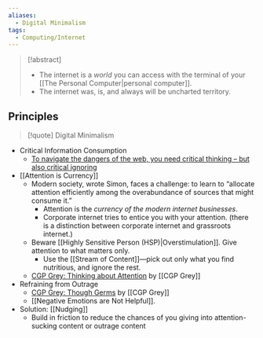 ```yaml
---
aliases:
  - Digital Minimalism
tags:
  - Computing/Internet
---
```

> [!abstract]
> - The internet is a _world_ you can access with the terminal of your [[The Personal Computer|personal computer]].
> - The internet was, is, and always will be uncharted territory.
## Principles

> [!quote] Digital Minimalism

- Critical Information Consumption
	- [To navigate the dangers of the web, you need critical thinking – but also critical ignoring](x-devonthink-item://E3D23013-9A29-4F1E-8080-36854B936B84)
- [[Attention is Currency]]
	- Modern society, wrote Simon, faces a challenge: to learn to “allocate attention efficiently among the overabundance of sources that might consume it.”
		- Attention is the _currency of the modern internet businesses_.
		- Corporate internet tries to entice you with your attention. (there is a distinction between corporate internet and grassroots internet.)
	- Beware [[Highly Sensitive Person (HSP)|Overstimulation]]. Give attention to what matters only.
		- Use the [[Stream of Content]]—pick out only what you find nutritious, and ignore the rest.
	- [CGP Grey: Thinking about Attention](https://www.youtube.com/watch?v=wf2VxeIm1no&t=27s) by [[CGP Grey]]
- Refraining from Outrage
	- [CGP Grey: Though Germs](https://www.youtube.com/watch?v=rE3j_RHkqJc) by [[CGP Grey]]
	- [[Negative Emotions are Not Helpful]].
- Solution: [[Nudging]]
	- Build in friction to reduce the chances of you giving into attention-sucking content or outrage content
